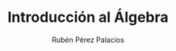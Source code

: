 ---
title: "Introducción al Álgebra"
year: 2020
thumbnail: "assets/img/Logo-ommgto.png"
topic: "Álgebra"
file: "assets/pdf/Material/Introducción-al-Álgebra.pdf"
author: "Rubén Pérez Palacios"
level: "Intermedio"
alttext: "Letras entre los números, ¿cómo?"
---